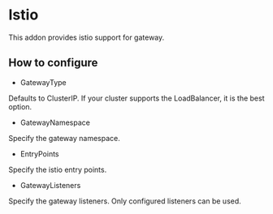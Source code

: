 # Istio

This addon provides istio support for gateway.

## How to configure

* GatewayType

Defaults to ClusterIP. If your cluster supports the LoadBalancer, it is the best option.

* GatewayNamespace

Specify the gateway namespace.

* EntryPoints

Specify the istio entry points.

* GatewayListeners

Specify the gateway listeners. Only configured listeners can be used.

